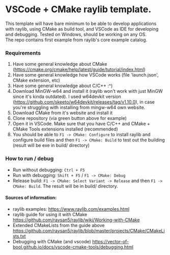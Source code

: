 # VSCode + CMake raylib template.
This template will have bare minimum to be able to develop applications with raylib, using CMake as build tool, and VSCode as IDE for developing and debugging. Tested on Windows, should be working on any OS.  
The repo contains first example from raylib's core example catalog.

### Requirements
1) Have some general knowledge about CMake (https://cmake.org/cmake/help/latest/guide/tutorial/index.html)
2) Have some general knowledge how VSCode works (file 'launch.json', CMake extension, etc)
3) Have some general knowledge about C/C++ :^)
4) Download MinGW-w64 and install it (raylib won't work with just MinGW since it's kinda outdated). I used w64devkit version (https://github.com/skeeto/w64devkit/releases/tag/v1.10.0), in case you're struggling with installing from mingw-w64 own website.
5) Download CMake from it's website and install it
6) Clone repository (via green button above for example)
7) Open it in VSCode. Make sure that you have C/C++ and CMake + CMake Tools extensions installed (recommended)
8) You should be able to `F1 -> CMake: Configure` to install raylib and configure build files and then `F1 -> CMake: Build` to test out the building (result will be exe in build/ directory)

### How to run / debug
* Run without debugging: `Ctrl + F5`
* Run with debugging: `Shift + F5` / `F1 -> CMake: Debug`
* Release build: `F1 -> CMake: Select Variant -> Release` and then `F1 -> CMake: Build`. The result will be in build/ directory.

#### Sources of information:
* raylib examples: https://www.raylib.com/examples.html
* raylib guide for using it with CMake https://github.com/raysan5/raylib/wiki/Working-with-CMake
* Extended CMakeLists from the guide above https://github.com/raysan5/raylib/blob/master/projects/CMake/CMakeLists.txt
* Debugging with CMake (and vscode) https://vector-of-bool.github.io/docs/vscode-cmake-tools/debugging.html
